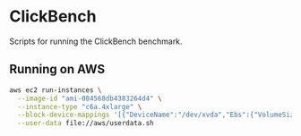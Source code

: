 # ClickBench

Scripts for running the ClickBench benchmark.

## Running on AWS

```sh
aws ec2 run-instances \
  --image-id "ami-084568db4383264d4" \
  --instance-type "c6a.4xlarge" \
  --block-device-mappings '[{"DeviceName":"/dev/xvda","Ebs":{"VolumeSize":500,"VolumeType":"gp2","DeleteOnTermination":true}}]' \
  --user-data file://aws/userdata.sh
```
